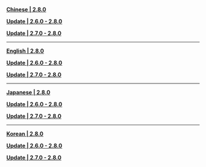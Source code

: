 **[Chinese | 2.8.0](https://autopatchhk.yuanshen.com/client_app/download/pc_zip/20220625012443_r2qBGYstD0u3Q9xK/Audio_Chinese_2.8.0.zip)**

**[Update | 2.6.0 - 2.8.0](https://autopatchhk.yuanshen.com/client_app/update/hk4e_global/10/zh-cn_2.6.0_2.8.0_hdiff_s8EPzuG5wiTS4q3o.zip)**

**[Update | 2.7.0 - 2.8.0](https://autopatchhk.yuanshen.com/client_app/update/hk4e_global/10/zh-cn_2.7.0_2.8.0_hdiff_r7VPXQ36dRabwK2s.zip)**

---

**[English | 2.8.0](https://autopatchhk.yuanshen.com/client_app/download/pc_zip/20220625012443_r2qBGYstD0u3Q9xK/Audio_English(US)_2.8.0.zip)**

**[Update | 2.6.0 - 2.8.0](https://autopatchhk.yuanshen.com/client_app/update/hk4e_global/10/en-us_2.6.0_2.8.0_hdiff_PLEAWdHpRrBMkYIc.zip)**

**[Update | 2.7.0 - 2.8.0](https://autopatchhk.yuanshen.com/client_app/update/hk4e_global/10/en-us_2.7.0_2.8.0_hdiff_UXsOvlyKdAijwHhI.zip)**

---

**[Japanese | 2.8.0](https://autopatchhk.yuanshen.com/client_app/download/pc_zip/20220625012443_r2qBGYstD0u3Q9xK/Audio_Japanese_2.8.0.zip)**

**[Update | 2.6.0 - 2.8.0](https://autopatchhk.yuanshen.com/client_app/update/hk4e_global/10/ja-jp_2.6.0_2.8.0_hdiff_pWurcwZs9FYNgxE8.zip)**

**[Update | 2.7.0 - 2.8.0](https://autopatchhk.yuanshen.com/client_app/update/hk4e_global/10/ja-jp_2.7.0_2.8.0_hdiff_ozU04InEe5NDf9RJ.zip)**

---

**[Korean | 2.8.0](https://autopatchhk.yuanshen.com/client_app/download/pc_zip/20220625012443_r2qBGYstD0u3Q9xK/Audio_Korean_2.8.0.zip)**

**[Update | 2.6.0 - 2.8.0](https://autopatchhk.yuanshen.com/client_app/update/hk4e_global/10/ko-kr_2.6.0_2.8.0_hdiff_nYO46PmHztpgDBJZ.zip)**

**[Update | 2.7.0 - 2.8.0](https://autopatchhk.yuanshen.com/client_app/update/hk4e_global/10/ko-kr_2.7.0_2.8.0_hdiff_YB9GdcHPnj4KisZo.zip)**
